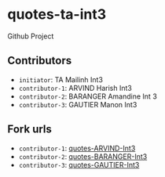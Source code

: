 # quotes-ta-int3
Github Project

## Contributors
- `initiator`: TA Mailinh Int3
- `contributor-1`: ARVIND Harish Int3
- `contributor-2`: BARANGER Amandine Int 3 
- `contributor-3`: GAUTIER Manon Int3

## Fork urls
- `contributor-1`: [quotes-ARVIND-Int3](url-1)
- `contributor-2`: [quotes-BARANGER-Int3](url-2)
- `contributor-3`: [quotes-GAUTIER-Int3](url-3)
